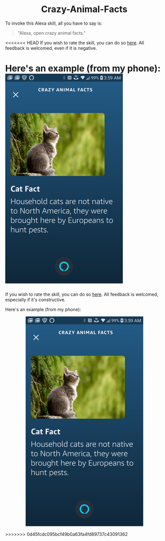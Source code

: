 <h1 align="center"> Crazy-Animal-Facts </h1>

To invoke this Alexa skill, all you have to say is:

>"Alexa, open crazy animal facts."

<<<<<<< HEAD
If you wish to rate the skill, you can do so [here](https://www.amazon.com/Zachary-Owen-Crazy-Animal-Facts/dp/B07KG12D9P/ref=sr_1_1?keywords=crazy+animal+facts&qid=1584012676&s=digital-skills&sr=1-1). All feedback is welcomed, even if it is negative.

Here's an example (from my phone):
![cat-fact example](./.github/cat-fact.png)
=======
If you wish to rate the skill, you can do so [here](https://www.amazon.com/Zachary-Owen-Crazy-Animal-Facts/dp/B07KG12D9P/ref=sr_1_1?keywords=crazy+animal+facts&qid=1584012676&s=digital-skills&sr=1-1). All feedback is welcomed, especially if it's constructive.

Here's an example (from my phone):
<p align="center">
<img src="./.github/cat-fact.png">
</p>
<!-- ![cat-fact example](./.github/cat-fact2.png) -->
>>>>>>> 0d45fcdc095bcf49b0a63fa4fd89737c43091362
